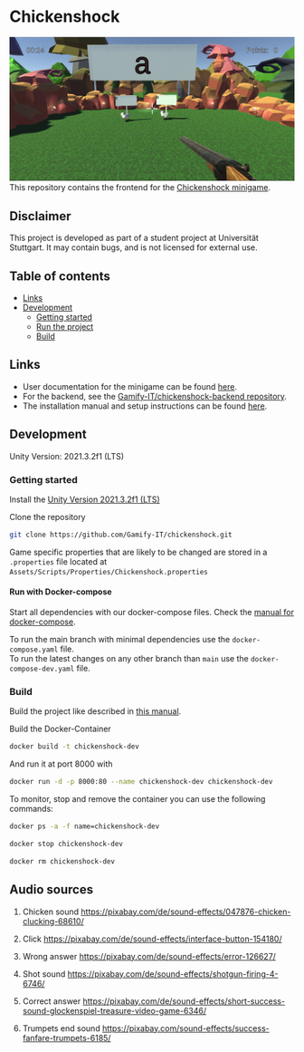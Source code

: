 # Chickenshock

![Chickenshock](https://raw.githubusercontent.com/Gamify-IT/docs/main/images/chickenshock.webp)
This repository contains the frontend for the [Chickenshock minigame](https://gamifyit-docs.readthedocs.io/en/latest/user-manuals/minigames/chickenshock.html).

## Disclaimer

This project is developed as part of a student project at Universität Stuttgart.
It may contain bugs, and is not licensed for external use.

## Table of contents

<!-- TOC -->
* [Links](#links)
* [Development](#development)
  * [Getting started](#getting-started)
  * [Run the project](#run-the-project)
  * [Build](#build)
<!-- TOC -->

## Links

- User documentation for the minigame can be found [here](https://gamifyit-docs.readthedocs.io/en/latest/user-manuals/minigames/chickenshock.html).
- For the backend, see the [Gamify-IT/chickenshock-backend repository](https://github.com/Gamify-IT/chickenshock-backend).
- The installation manual and setup instructions can be found [here](https://gamifyit-docs.readthedocs.io/en/latest/install-manuals/index.html).

## Development

Unity Version: 2021.3.2f1 (LTS)

### Getting started

Install the [Unity Version 2021.3.2f1 (LTS)](https://gamifyit-docs.readthedocs.io/en/latest/dev-manuals/languages/unity/version.html)

Clone the repository  
```sh
git clone https://github.com/Gamify-IT/chickenshock.git
```

Game specific properties that are likely to be changed are stored in a `.properties` file located at `Assets/Scripts/Properties/Chickenshock.properties`

#### Run with Docker-compose

Start all dependencies with our docker-compose files.
Check the [manual for docker-compose](https://github.com/Gamify-IT/docs/blob/main/dev-manuals/languages/docker/docker-compose.md).

To run the main branch with minimal dependencies use the `docker-compose.yaml` file.\
To run the latest changes on any other branch than `main` use the `docker-compose-dev.yaml` file.


### Build

Build the project like described in [this manual](https://gamifyit-docs.readthedocs.io/en/latest/dev-manuals/languages/unity/build-unity-project.html).

Build the Docker-Container
```sh
docker build -t chickenshock-dev
```
And run it at port 8000 with
```sh
docker run -d -p 8000:80 --name chickenshock-dev chickenshock-dev
```

To monitor, stop and remove the container you can use the following commands:
```sh
docker ps -a -f name=chickenshock-dev
```
```sh
docker stop chickenshock-dev
```
```sh
docker rm chickenshock-dev
```

## Audio sources

1.	Chicken sound
https://pixabay.com/de/sound-effects/047876-chicken-clucking-68610/

2.	Click
https://pixabay.com/de/sound-effects/interface-button-154180/

3.	Wrong answer
https://pixabay.com/de/sound-effects/error-126627/

4.	Shot sound
https://pixabay.com/de/sound-effects/shotgun-firing-4-6746/

5.	Correct answer
https://pixabay.com/de/sound-effects/short-success-sound-glockenspiel-treasure-video-game-6346/

6.	Trumpets end sound
https://pixabay.com/sound-effects/success-fanfare-trumpets-6185/
